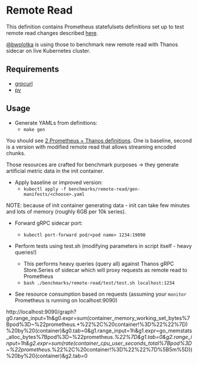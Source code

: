 # Remote Read

This definition contains Prometheus statefulsets definitions set up to test remote read changes described [here](https://docs.google.com/document/d/1JqrU3NjM9HoGLSTPYOvR217f5HBKBiJTqikEB9UiJL0/edit#).

[@bwplotka](https://bwplotka.dev/) is using those to benchmark new remote read with Thanos sidecar on live Kubernetes cluster.  

## Requirements

* [grpcurl](https://github.com/fullstorydev/grpcurl)
* [pv](https://linux.die.net/man/1/pv)

## Usage

* Generate YAMLs from definitions:
  * `make gen`

You should see [2 Prometheus + Thanos definitions](/benchmarks/remote-read/gen-manifests). One is baseline,
second is a version with modified remote read that allows streaming encoded chunks.

Those resources are crafted for benchmark purposes -> they generate artificial metric data in the init container.

* Apply baseline or improved version:
  * `kubectl apply -f benchmarks/remote-read/gen-manifests/<choose>.yaml`

NOTE: because of init container generating data - init can take few minutes and lots of memory (roughly 6GB per 10k series).

* Forward gRPC sidecar port:
  * `kubectl port-forward pod/<pod name> 1234:19090`

* Perform tests using test.sh (modifying parameters in script itself - heavy queries!)
  * This performs heavy queries (query all) against Thanos gRPC Store.Series of sidecar which will proxy
requests as remote read to Prometheus
  * `bash ./benchmarks/remote-read/test/test.sh localhost:1234`
  
* See resource consumption based on requests (assuming your `monitor` Prometheus is running on localhost:9090)

http://localhost:9090/graph?g0.range_input=1h&g0.expr=sum(container_memory_working_set_bytes%7Bpod%3D~%22prometheus.*%22%2C%20container!%3D%22%22%7D)%20by%20(container)&g0.tab=0&g1.range_input=1h&g1.expr=go_memstats_alloc_bytes%7Bpod%3D~%22prometheus.*%22%7D&g1.tab=0&g2.range_input=1h&g2.expr=sum(rate(container_cpu_user_seconds_total%7Bpod%3D~%22prometheus.*%22%2C%20container!%3D%22%22%7D%5B5m%5D))%20by%20(container)&g2.tab=0